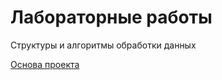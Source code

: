 # Лабораторные работы
Структуры и алгоритмы обработки данных

[Основа проекта](https://home.cs.colorado.edu/~main/bgi/visual/)
